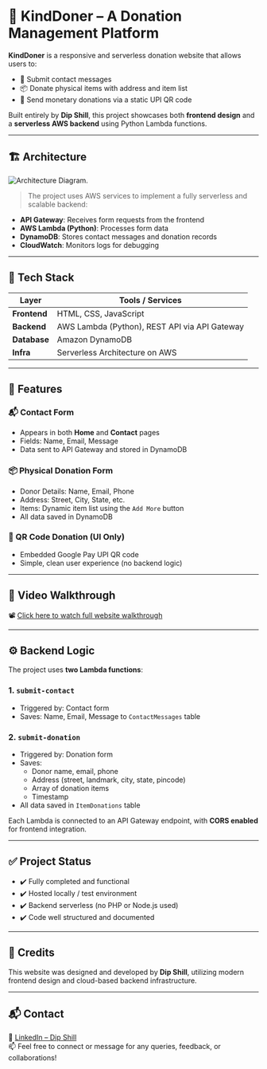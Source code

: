 # 🌟 KindDoner – A Donation Management Platform

**KindDoner** is a responsive and serverless donation website that allows users to:
- 💬 Submit contact messages
- 📦 Donate physical items with address and item list
- 💸 Send monetary donations via a static UPI QR code

Built entirely by **Dip Shill**, this project showcases both **frontend design** and a **serverless AWS backend** using Python Lambda functions.

---

## 🏗️ Architecture

![Architecture Diagram](![1_oaoY3k8IIQlwIC-2XHoirw](https://github.com/user-attachments/assets/da8de3ad-a759-4fb2-91c0-d65684a977ab)).

> The project uses AWS services to implement a fully serverless and scalable backend:
- **API Gateway**: Receives form requests from the frontend
- **AWS Lambda (Python)**: Processes form data
- **DynamoDB**: Stores contact messages and donation records
- **CloudWatch**: Monitors logs for debugging

---

## 🔧 Tech Stack

| Layer         | Tools / Services                             |
|---------------|-----------------------------------------------|
| **Frontend**  | HTML, CSS, JavaScript                         |
| **Backend**   | AWS Lambda (Python), REST API via API Gateway |
| **Database**  | Amazon DynamoDB                               |
| **Infra**     | Serverless Architecture on AWS                |

---

## 🚀 Features

### 📬 Contact Form
- Appears in both **Home** and **Contact** pages
- Fields: Name, Email, Message
- Data sent to API Gateway and stored in DynamoDB

### 📦 Physical Donation Form
- Donor Details: Name, Email, Phone
- Address: Street, City, State, etc.
- Items: Dynamic item list using the `Add More` button
- All data saved in DynamoDB

### 💸 QR Code Donation (UI Only)
- Embedded Google Pay UPI QR code
- Simple, clean user experience (no backend logic)

---

## 🎥 Video Walkthrough

📽️ [Click here to watch full website walkthrough](https://youtu.be/ALYKmqZpusY)

---

## ⚙️ Backend Logic

The project uses **two Lambda functions**:

### 1. `submit-contact`
- Triggered by: Contact form
- Saves: Name, Email, Message to `ContactMessages` table

### 2. `submit-donation`
- Triggered by: Donation form
- Saves:
  - Donor name, email, phone
  - Address (street, landmark, city, state, pincode)
  - Array of donation items
  - Timestamp
- All data saved in `ItemDonations` table

Each Lambda is connected to an API Gateway endpoint, with **CORS enabled** for frontend integration.

---

## ✅ Project Status

- ✔️ Fully completed and functional  
- ✔️ Hosted locally / test environment  
- ✔️ Backend serverless (no PHP or Node.js used)  
- ✔️ Code well structured and documented

---
## 🙌 Credits

This website was designed and developed by **Dip Shill**, utilizing modern frontend design and cloud-based backend infrastructure.

---

## 📬 Contact

🔗 [LinkedIn – Dip Shill](https://www.linkedin.com/in/dip-shill-010814211/)  
📫 Feel free to connect or message for any queries, feedback, or collaborations!
